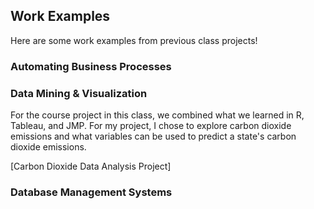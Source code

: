 ## Work Examples
Here are some work examples from previous class projects!

### Automating Business Processes 

### Data Mining & Visualization
For the course project in this class, we combined what we learned in R, Tableau, and JMP. For my project, I chose to explore carbon dioxide emissions and what variables can be used to predict a state's carbon dioxide emissions.

[Carbon Dioxide Data Analysis Project] 

### Database Management Systems
